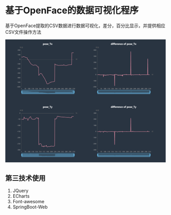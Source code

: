 # 基于OpenFace的数据可视化程序

基于OpenFace提取的CSV数据进行数据可视化，差分，百分比显示，并提供相应CSV文件操作方法

![avatar](show.png)

## 第三技术使用
1. JQuery
2. ECharts
3. Font-awesome
4. SpringBoot-Web


